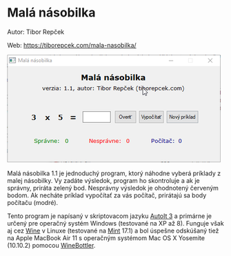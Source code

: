 # Malá násobilka

Autor: Tibor Repček

Web: https://tiborepcek.com/mala-nasobilka/

![Malá násobilka](mala_nasobilka_1.1.png "Malá násobilka")

Malá násobilka 1.1 je jednoduchý program, ktorý náhodne vyberá príklady z malej násobilky. Vy zadáte výsledok, program ho skontroluje a ak je správny, priráta zelený bod. Nesprávny výsledok je ohodnotený červeným bodom. Ak necháte príklad vypočítať za vás počítač, prirátajú sa body počítaču (modré).

Tento program je napísaný v skriptovacom jazyku [AutoIt 3](https://www.autoitscript.com/) a primárne je určený pre operačný systém Windows (testované na XP až 8). Funguje však aj cez [Wine](https://www.winehq.org/) v Linuxe (testované na [Mint](http://www.linuxmint.com/) 17.1) a bol úspešne odskúšaný tiež na Apple MacBook Air 11 s operačným systémom Mac OS X Yosemite (10.10.2) pomocou [WineBottler](http://winebottler.kronenberg.org/).
